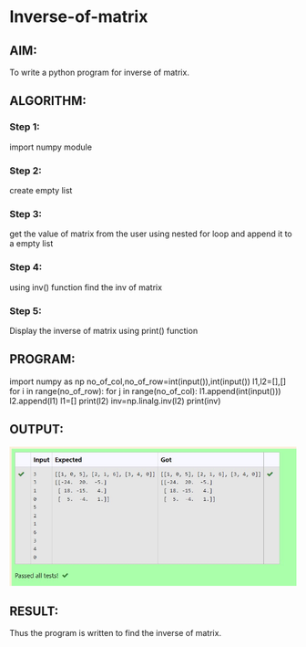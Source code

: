 # Inverse-of-matrix

## AIM:
To write a python program for inverse of matrix.
## ALGORITHM:
### Step 1:
import numpy module
### Step 2:
create empty list
### Step 3:
get the value of matrix from the user using nested for loop and append it to a empty list
### Step 4:
using inv() function find the inv of matrix
### Step 5:
Display the inverse of matrix using print() function
## PROGRAM:
import numpy as np
no_of_col,no_of_row=int(input()),int(input())
l1,l2=[],[]
for i in range(no_of_row):
    for j in range(no_of_col):
        l1.append(int(input()))
    l2.append(l1)
    l1=[]
print(l2)
inv=np.linalg.inv(l2)
print(inv)
## OUTPUT:
![output](inverseofmatrix.jpg)
## RESULT:
Thus the program is written to find the inverse of matrix.